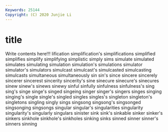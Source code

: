```yaml
---
Keywords: 25144
Copyright: (C) 2020 Junjie Li
---
```


# title

Write contents here!!!
lification
simplification's 
simplifications 
simplified 
simplifies 
simplify 
simplifying 
simplistic 
simply 
sims 
simulate
simulated 
simulates 
simulating 
simulation 
simulation's 
simulations 
simulator 
simulator's 
simulators 
simulcast
simulcast's 
simulcasted 
simulcasting 
simulcasts 
simultaneous 
simultaneously 
sin 
sin's 
since 
sincere
sincerely 
sincerer 
sincerest 
sincerity 
sincerity's 
sine 
sinecure 
sinecure's 
sinecures 
sinew
sinew's 
sinews 
sinewy 
sinful 
sinfully 
sinfulness 
sinfulness's 
sing 
sing's 
singe
singe's 
singed 
singeing 
singer 
singer's 
singers 
singes 
singing 
singing's 
single
single's 
singled 
singles 
singles's 
singleton 
singleton's 
singletons 
singling 
singly 
sings
singsong 
singsong's 
singsonged 
singsonging 
singsongs 
singular 
singular's 
singularities 
singularity 
singularity's
singularly 
singulars 
sinister 
sink 
sink's 
sinkable 
sinker 
sinker's 
sinkers 
sinkhole
sinkhole's 
sinkholes 
sinking 
sinks 
sinned 
sinner 
sinner's 
sinners 
sinning 
